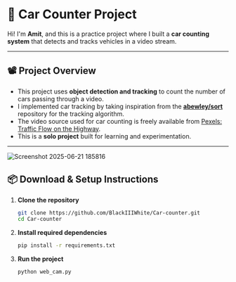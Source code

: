 # 🚗 Car Counter Project

Hi! I'm **Amit**, and this is a practice project where I built a **car counting system** that detects and tracks vehicles in a video stream.

---

## 📽️ Project Overview

- This project uses **object detection and tracking** to count the number of cars passing through a video.
- I implemented car tracking by taking inspiration from the **[abewley/sort](https://github.com/abewley/sort)** repository for the tracking algorithm.
- The video source used for car counting is freely available from [Pexels: Traffic Flow on the Highway](https://www.pexels.com/video/traffic-flow-in-the-highway-2103099/).
- This is a **solo project** built for learning and experimentation.

---
![Screenshot 2025-06-21 185816](https://github.com/user-attachments/assets/d223e064-4fbc-43dd-84ea-4d0370776a03)

## 📦 Download & Setup Instructions

1. **Clone the repository**
   ```bash
   git clone https://github.com/BlackIIIWhite/Car-counter.git
   cd Car-counter
   
2. **Install required dependencies**
   ```bash
   pip install -r requirements.txt
   
3. **Run the project**
   ```bash
   python web_cam.py
